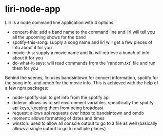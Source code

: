 # liri-node-app

Liri is a node command line application with 4 options:
- concert-this: add a band name to the command line and liri will tell you all the upcoming shows for the band
- spotify-this-song: supply a song name and liri will get a few pieces of info about it for you
- movie-this: supply a movie name and liri will retrieve a bunch of info about it for you
- do-what-it-says: will read commands from the 'random.txt' file and run them for you

Behind the scenes, liri uses bandsintown for concert information, spotify for the song info, and omdb for the movie info. This is achieved with the help of a few npm packages:
- node-spotify-api: to get info from the spotify api
- dotenv: allows us to set environment variables, specifically the spotify api keys, keeping them from being broadcast
- request: allows api requests over https to bandsintown and omdb
- moment: allows formatting of dates and times
- winston: used to allow all console output to go to a file as well (basically allows a single output to go to multiple places)
